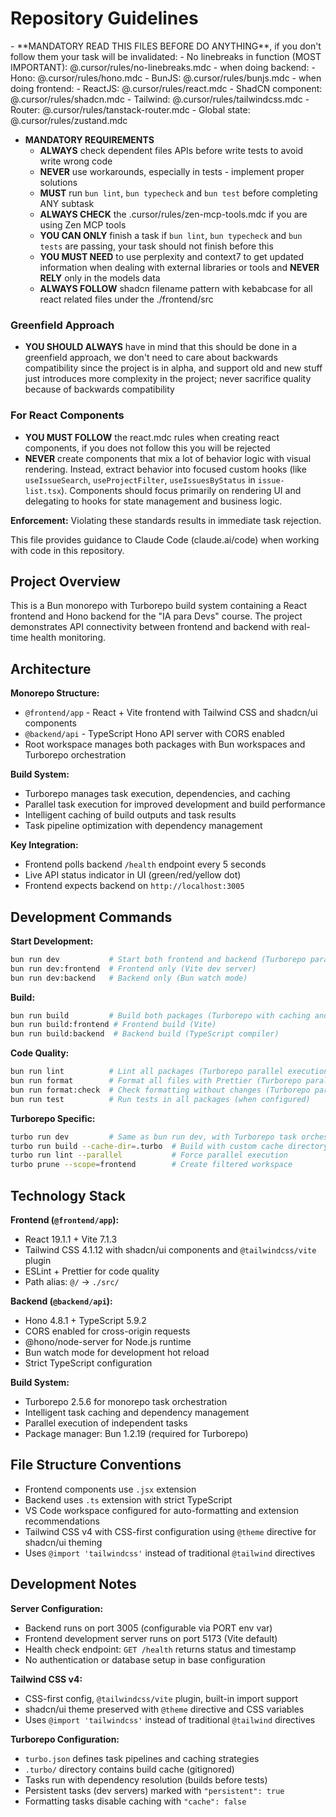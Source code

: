 # Repository Guidelines

<critical>
- **MANDATORY READ THIS FILES BEFORE DO ANYTHING**, if you don't follow them your task will be invalidated:
  - No linebreaks in function (MOST IMPORTANT): @.cursor/rules/no-linebreaks.mdc
  - when doing backend:
    - Hono: @.cursor/rules/hono.mdc
    - BunJS: @.cursor/rules/bunjs.mdc
  - when doing frontend:
    - ReactJS: @.cursor/rules/react.mdc
    - ShadCN component: @.cursor/rules/shadcn.mdc
    - Tailwind: @.cursor/rules/tailwindcss.mdc
    - Router: @.cursor/rules/tanstack-router.mdc
    - Global state: @.cursor/rules/zustand.mdc

- **MANDATORY REQUIREMENTS**
  - **ALWAYS** check dependent files APIs before write tests to avoid write wrong code
  - **NEVER** use workarounds, especially in tests - implement proper solutions
  - **MUST** run `bun lint`, `bun typecheck` and `bun test` before completing ANY subtask
  - **ALWAYS CHECK** the .cursor/rules/zen-mcp-tools.mdc if you are using Zen MCP tools
  - **YOU CAN ONLY** finish a task if `bun lint`, `bun typecheck` and `bun tests` are passing, your task should not finish before this
  - **YOU MUST NEED** to use perplexity and context7 to get updated information when dealing with external libraries or tools and **NEVER RELY** only in the models data
  - **ALWAYS FOLLOW** shadcn filename pattern with kebabcase for all react related files under the ./frontend/src

### Greenfield Approach

- **YOU SHOULD ALWAYS** have in mind that this should be done in a greenfield approach, we don't need to care about backwards compatibility since the project is in alpha, and support old and new stuff just introduces more complexity in the project; never sacrifice quality because of backwards compatibility

### For React Components

- **YOU MUST FOLLOW** the react.mdc rules when creating react components, if you does not follow this you will be rejected
- **NEVER** create components that mix a lot of behavior logic with visual rendering. Instead, extract behavior into focused custom hooks (like `useIssueSearch`, `useProjectFilter`, `useIssuesByStatus` in `issue-list.tsx`). Components should focus primarily on rendering UI and delegating to hooks for state management and business logic.

**Enforcement:** Violating these standards results in immediate task rejection.
</critical>

This file provides guidance to Claude Code (claude.ai/code) when working with code in this repository.

## Project Overview

This is a Bun monorepo with Turborepo build system containing a React frontend and Hono backend for the "IA para Devs" course. The project demonstrates API connectivity between frontend and backend with real-time health monitoring.

## Architecture

**Monorepo Structure:**

- `@frontend/app` - React + Vite frontend with Tailwind CSS and shadcn/ui components
- `@backend/api` - TypeScript Hono API server with CORS enabled
- Root workspace manages both packages with Bun workspaces and Turborepo orchestration

**Build System:**

- Turborepo manages task execution, dependencies, and caching
- Parallel task execution for improved development and build performance
- Intelligent caching of build outputs and task results
- Task pipeline optimization with dependency management

**Key Integration:**

- Frontend polls backend `/health` endpoint every 5 seconds
- Live API status indicator in UI (green/red/yellow dot)
- Frontend expects backend on `http://localhost:3005`

## Development Commands

**Start Development:**

```bash
bun run dev           # Start both frontend and backend (Turborepo parallel execution)
bun run dev:frontend  # Frontend only (Vite dev server)
bun run dev:backend   # Backend only (Bun watch mode)
```

**Build:**

```bash
bun run build         # Build both packages (Turborepo with caching and dependencies)
bun run build:frontend # Frontend build (Vite)
bun run build:backend  # Backend build (TypeScript compiler)
```

**Code Quality:**

```bash
bun run lint          # Lint all packages (Turborepo parallel execution)
bun run format        # Format all files with Prettier (Turborepo parallel)
bun run format:check  # Check formatting without changes (Turborepo parallel)
bun run test          # Run tests in all packages (when configured)
```

**Turborepo Specific:**

```bash
turbo run dev         # Same as bun run dev, with Turborepo task orchestration
turbo run build --cache-dir=.turbo  # Build with custom cache directory
turbo run lint --parallel           # Force parallel execution
turbo prune --scope=frontend        # Create filtered workspace
```

## Technology Stack

**Frontend (`@frontend/app`):**

- React 19.1.1 + Vite 7.1.3
- Tailwind CSS 4.1.12 with shadcn/ui components and `@tailwindcss/vite` plugin
- ESLint + Prettier for code quality
- Path alias: `@/` → `./src/`

**Backend (`@backend/api`):**

- Hono 4.8.1 + TypeScript 5.9.2
- CORS enabled for cross-origin requests
- @hono/node-server for Node.js runtime
- Bun watch mode for development hot reload
- Strict TypeScript configuration

**Build System:**

- Turborepo 2.5.6 for monorepo task orchestration
- Intelligent task caching and dependency management
- Parallel execution of independent tasks
- Package manager: Bun 1.2.19 (required for Turborepo)

## File Structure Conventions

- Frontend components use `.jsx` extension
- Backend uses `.ts` extension with strict TypeScript
- VS Code workspace configured for auto-formatting and extension recommendations
- Tailwind CSS v4 with CSS-first configuration using `@theme` directive for shadcn/ui theming
- Uses `@import 'tailwindcss'` instead of traditional `@tailwind` directives

## Development Notes

**Server Configuration:**

- Backend runs on port 3005 (configurable via PORT env var)
- Frontend development server runs on port 5173 (Vite default)
- Health check endpoint: `GET /health` returns status and timestamp
- No authentication or database setup in base configuration

**Tailwind CSS v4:**

- CSS-first config, `@tailwindcss/vite` plugin, built-in import support
- shadcn/ui theme preserved with `@theme` directive and CSS variables
- Uses `@import 'tailwindcss'` instead of traditional `@tailwind` directives

**Turborepo Configuration:**

- `turbo.json` defines task pipelines and caching strategies
- `.turbo/` directory contains build cache (gitignored)
- Tasks run with dependency resolution (builds before tests)
- Persistent tasks (dev servers) marked with `"persistent": true`
- Formatting tasks disable caching with `"cache": false`
